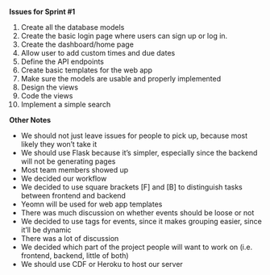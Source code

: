 **Issues for Sprint #1**
1.	Create all the database models
2.	Create the basic login page where users can sign up or log in.
3.	Create the dashboard/home page
4.	Allow user to add custom times and due dates
5.	Define the API endpoints
6.	Create basic templates for the web app
7.	Make sure the models are usable and properly implemented
8.	Design the views
9.	Code the views
10.	Implement a simple search  

**Other Notes**
-	We should not just leave issues for people to pick up, because most likely they won’t take it
-	We should use Flask because it’s simpler, especially since the backend will not be generating pages
-	Most team members showed up
-	We decided our workflow
-	We decided to use square brackets [F] and [B] to distinguish tasks between frontend and backend
-	Yeomn will be used for web app templates
-	There was much discussion on whether events should be loose or not
-	We decided to use tags for events, since it makes grouping easier, since it’ll be dynamic
-	There was a lot of discussion
-	We decided which part of the project people will want to work on (i.e. frontend, backend, little of both)
-	We should use CDF or Heroku to host our server
